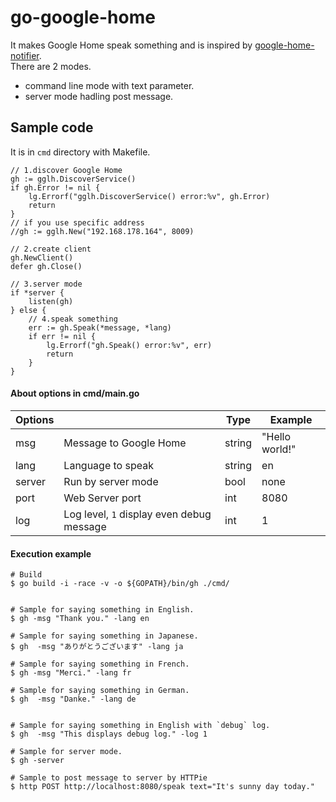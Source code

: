 # go-google-home
It makes Google Home speak something and is inspired by 
[google-home-notifier](https://github.com/noelportugal/google-home-notifier).  
There are 2 modes.
- command line mode with text parameter.
- server mode hadling post message.


## Sample code
It is in `cmd` directory with Makefile.

```
// 1.discover Google Home
gh := gglh.DiscoverService()
if gh.Error != nil {
    lg.Errorf("gglh.DiscoverService() error:%v", gh.Error)
    return
}
// if you use specific address
//gh := gglh.New("192.168.178.164", 8009)

// 2.create client
gh.NewClient()
defer gh.Close()

// 3.server mode
if *server {
    listen(gh)
} else {
    // 4.speak something
    err := gh.Speak(*message, *lang)
    if err != nil {
        lg.Errorf("gh.Speak() error:%v", err)
        return
    }
}
```


#### About options in cmd/main.go
| Options        |                                          | Type   | Example        |
| ------------- | ----------------------------------------- | -------| -------------- |
| msg           | Message to Google Home                    | string | "Hello world!" |
| lang          | Language to speak                         | string | en             |
| server        | Run by server mode                        | bool   | none           |
| port          | Web Server port                           | int    | 8080           |
| log           | Log level, `1` display even debug message | int    | 1              |

#### Execution example
```
# Build
$ go build -i -race -v -o ${GOPATH}/bin/gh ./cmd/


# Sample for saying something in English.
$ gh -msg "Thank you." -lang en

# Sample for saying something in Japanese.
$ gh  -msg "ありがとうございます" -lang ja

# Sample for saying something in French.
$ gh -msg "Merci." -lang fr

# Sample for saying something in German.
$ gh  -msg "Danke." -lang de


# Sample for saying something in English with `debug` log.
$ gh  -msg "This displays debug log." -log 1

# Sample for server mode.
$ gh -server

# Sample to post message to server by HTTPie
$ http POST http://localhost:8080/speak text="It's sunny day today."
```
